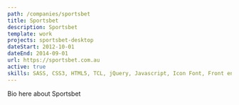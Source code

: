```yaml
---
path: /companies/sportsbet
title: Sportsbet
description: Sportsbet
template: work
projects: sportsbet-desktop
dateStart: 2012-10-01
dateEnd: 2014-09-01
url: https://sportsbet.com.au
active: true
skills: SASS, CSS3, HTML5, TCL, jQuery, Javascript, Icon Font, Front end performance, Selenium
---
```


Bio here about Sportsbet